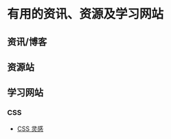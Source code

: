 # 有用的资讯、资源及学习网站

## 资讯/博客

## 资源站

## 学习网站

### CSS

- [CSS 灵感](https://chokcoco.github.io/CSS-Inspiration/#/)

